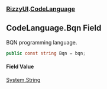 ### [RizzyUI](RizzyUI 'RizzyUI').[CodeLanguage](RizzyUI.CodeLanguage 'RizzyUI.CodeLanguage')

## CodeLanguage.Bqn Field

BQN programming language.

```csharp
public const string Bqn = bqn;
```

#### Field Value
[System.String](https://docs.microsoft.com/en-us/dotnet/api/System.String 'System.String')